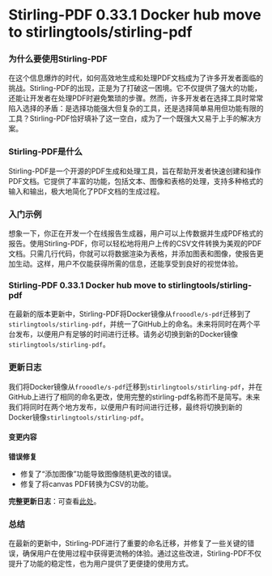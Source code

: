# Stirling-PDF 0.33.1 Docker hub move to stirlingtools/stirling-pdf
### 为什么要使用Stirling-PDF

在这个信息爆炸的时代，如何高效地生成和处理PDF文档成为了许多开发者面临的挑战。Stirling-PDF的出现，正是为了打破这一困境。它不仅提供了强大的功能，还能让开发者在处理PDF时避免繁琐的步骤。然而，许多开发者在选择工具时常常陷入选择的矛盾：是选择功能强大但复杂的工具，还是选择简单易用但功能有限的工具？Stirling-PDF恰好填补了这一空白，成为了一个既强大又易于上手的解决方案。

### Stirling-PDF是什么

Stirling-PDF是一个开源的PDF生成和处理工具，旨在帮助开发者快速创建和操作PDF文档。它提供了丰富的功能，包括文本、图像和表格的处理，支持多种格式的输入和输出，极大地简化了PDF文档的生成过程。

### 入门示例

想象一下，你正在开发一个在线报告生成器，用户可以上传数据并生成PDF格式的报告。使用Stirling-PDF，你可以轻松地将用户上传的CSV文件转换为美观的PDF文档。只需几行代码，你就可以将数据渲染为表格，并添加图表和图像，使报告更加生动。这样，用户不仅能获得所需的信息，还能享受到良好的视觉体验。

### Stirling-PDF 0.33.1 Docker hub move to stirlingtools/stirling-pdf

在最新的版本更新中，Stirling-PDF将Docker镜像从`frooodle/s-pdf`迁移到了`stirlingtools/stirling-pdf`，并统一了GitHub上的命名。未来将同时在两个平台发布，以便用户有足够的时间进行迁移。请务必切换到新的Docker镜像`stirlingtools/stirling-pdf`。

### 更新日志

我们将Docker镜像从`frooodle/s-pdf`迁移到`stirlingtools/stirling-pdf`，并在GitHub上进行了相同的命名更改，使用完整的stirling-pdf名称而不是简写。未来我们将同时在两个地方发布，以便用户有时间进行迁移，最终将切换到新的Docker镜像`stirlingtools/stirling-pdf`。

#### 变更内容

**错误修复**
- 修复了“添加图像”功能导致图像随机更改的错误。
- 修复了将canvas PDF转换为CSV的功能。

**完整更新日志**：可查看[此处](https://github.com/Stirling-Tools/Stirling-PDF/compare/v0.33.0...v0.33.1)。

### 总结

在最新的更新中，Stirling-PDF进行了重要的命名迁移，并修复了一些关键的错误，确保用户在使用过程中获得更流畅的体验。通过这些改进，Stirling-PDF不仅提升了功能的稳定性，也为用户提供了更便捷的使用方式。